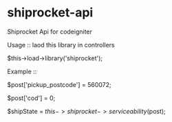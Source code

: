 # shiprocket-api
Shiprocket Api for codeigniter

Usage ::
laod this library in controllers

$this->load->library('shiprocket');

Example ::

$post['pickup_postcode'] = 560072;

$post['cod'] = 0;

$shipState = $this->shiprocket->serviceability($post);


